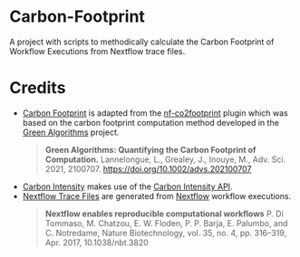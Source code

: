 # Carbon-Footprint
A project with scripts to methodically calculate the Carbon Footprint of Workflow Executions from Nextflow trace files.

# Credits
- [Carbon Footprint](src/scripts/CarbonFootprint.py) is adapted from the [nf-co2footprint](https://github.com/nextflow-io/nf-co2footprint) plugin which was based on the carbon footprint computation method developed in the [Green Algorithms](https://www.green-algorithms.org/) project. 
  > **Green Algorithms: Quantifying the Carbon Footprint of Computation.**
  > Lannelongue, L., Grealey, J., Inouye, M.,
  > Adv. Sci. 2021, 2100707. https://doi.org/10.1002/advs.202100707
- [Carbon Intensity](src/scripts/CarbonIntensity.py) makes use of the [Carbon Intensity API](https://carbonintensity.org.uk/).
- [Nextflow Trace Files](data/trace/) are generated from [Nextflow]() workflow executions. 
  > **Nextflow enables reproducible computational workflows**
  > P. Di Tommaso, M. Chatzou, E. W. Floden, P. P. Barja, E. Palumbo, and C. Notredame,
  > Nature Biotechnology, vol. 35, no. 4, pp. 316–319, Apr. 2017, 10.1038/nbt.3820